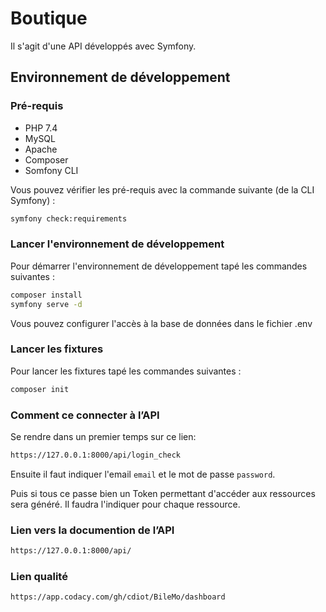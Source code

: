 # Boutique

Il s'agit d'une API développés avec Symfony.

## Environnement de développement 

### Pré-requis

* PHP 7.4
* MySQL
* Apache
* Composer
* Somfony CLI

Vous pouvez vérifier les pré-requis avec la commande suivante (de la CLI Symfony) :

```bash
symfony check:requirements
```

### Lancer l'environnement de développement 

Pour démarrer l'environnement de développement tapé les commandes suivantes :

```bash
composer install
symfony serve -d
```

Vous pouvez configurer l'accès à la base de données dans le fichier .env

### Lancer les fixtures
Pour lancer les fixtures tapé les commandes suivantes :

```bash
composer init
```

### Comment ce connecter à l’API

Se rendre dans un premier temps sur ce lien:

```bash
https://127.0.0.1:8000/api/login_check
```
Ensuite il faut indiquer l'email `email` et le mot de passe `password`.

Puis si tous ce passe bien un Token permettant d'accéder aux ressources sera généré. 
Il faudra l'indiquer pour chaque ressource. 

### Lien vers la documention de l’API

```bash
https://127.0.0.1:8000/api/
```

### Lien qualité 

```bash
https://app.codacy.com/gh/cdiot/BileMo/dashboard
```